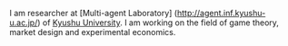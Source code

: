 I am researcher at [Multi-agent Laboratory] (http://agent.inf.kyushu-u.ac.jp/) of [Kyushu University](http://www.kyushu-u.ac.jp/en/).
I am working on the field of game theory, market design and experimental economics.